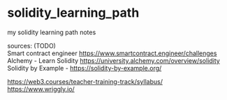 # solidity_learning_path
my solidity learning path notes
        

sources:   (TODO)        
Smart contract engineer https://www.smartcontract.engineer/challenges     
Alchemy - Learn Solidity  https://university.alchemy.com/overview/solidity
Solidity by Example - https://solidity-by-example.org/

https://web3.courses/teacher-training-track/syllabus/
https://www.wriggly.io/

